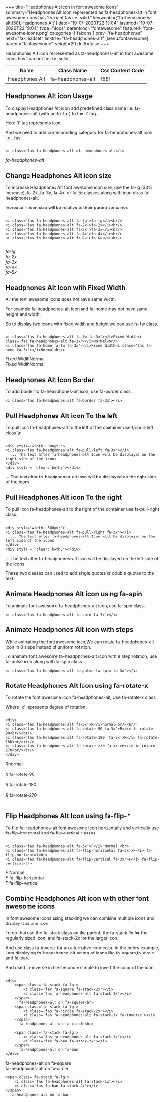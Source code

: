 +++
title="Headphones Alt icon in font awesome icons"
summary="Headphones Alt icon represented as fa-headphones-alt in font awesome icons has 1 variant fas i.e.,solid."
keywords=["fa-headphones-alt,f58f,Headphones Alt"]
date="19-07-2020T22:19:04"
lastmod="19-07-2020T22:19:04"
type="docs"
parentdoc="fontawesome"
featured='font-awesome-icons.png'
categories=['faicons']
prev="fa-headphones"
next="fa-headset"
linktitle="fa-headphones-alt"
[menu.fontawesome]
parent="fontawesome"
weight=20
draft=false
+++


Headphones Alt icon represented as fa-headphones-alt in font awesome icons has 1 variant fas i.e.,solid.

<div class='table-responsive'><table class='table'><thead><tr><th>Name</th><th>Class Name</th><th>Css Content Code</th></tr></thead><tbody><tr><td>Headphones Alt</td><td>fa-headphones-alt</td><td>f58f</td></tr></tbody></table></div>



## Headphones Alt icon Usage

To display Headphones Alt icon add predefined class name i.e.,fa-headphones-alt (with prefix fa-) to the 'i' tag.

Here 'i' tag represents icon.

And we need to add corresponding category for fa-headphones-alt icon. i.e., fas.


```

<i class='fas fa-headphones-alt'>fa-headphones-alt</i>
```

<i class='fas fa-headphones-alt'>fa-headphones-alt</i>




## Change Headphones Alt icon size
To increase Headphones Alt font awesome icon size, use the fa-lg (33% increase), fa-2x, fa-3x, fa-4x, or fa-5x classes along with icon class fa-headphones-alt.

Increase in icon size will be relative to their parent container. 

```

<i class='fas fa-headphones-alt fa-lg'>fa-lg</i><br/>
<i class='fas fa-headphones-alt fa-2x'>fa-2x</i><br/>
<i class='fas fa-headphones-alt fa-3x'>fa-3x</i><br/>
<i class='fas fa-headphones-alt fa-4x'>fa-4x</i><br/>
<i class='fas fa-headphones-alt fa-5x'>fa-5x</i><br/>
            
```

<i class='fas fa-headphones-alt fa-lg'>fa-lg</i><br/>
<i class='fas fa-headphones-alt fa-2x'>fa-2x</i><br/>
<i class='fas fa-headphones-alt fa-3x'>fa-3x</i><br/>
<i class='fas fa-headphones-alt fa-4x'>fa-4x</i><br/>
<i class='fas fa-headphones-alt fa-5x'>fa-5x</i><br/>
            



## Headphones Alt Icon with Fixed Width 

All the font awesome icons does not have same width.

For example fa-headphones-alt icon and fa-home may not have same height and width.

So to display two icons with fixed width and height we can use fa-fw class.


```

<i class='fas fa-headphones-alt fa-fw fa-3x'></i>Fixed Width<i class='fas fa-headphones-alt fa-3x'></i>Normal<br/>
<i class='fas fa-home fa-fw fa-3x'></i>Fixed Width<i class='fas fa-home fa-3x'></i>Normal<br/>
```

<i class='fas fa-headphones-alt fa-fw fa-3x'></i>Fixed Width<i class='fas fa-headphones-alt fa-3x'></i>Normal<br/>
<i class='fas fa-home fa-fw fa-3x'></i>Fixed Width<i class='fas fa-home fa-3x'></i>Normal<br/>



## Headphones Alt Icon Border 

To add border to fa-headphones-alt icon, use fa-border class.


```
<i class='fas fa-headphones-alt fa-border fa-3x'></i>

```
<i class='fas fa-headphones-alt fa-border fa-3x'></i>





## Pull Headphones Alt icon To the left

To pull icon fa-headphones-alt to the left of the container use fa-pull-left class.\n

```

<div style='width: 500px;'>
<i class='fas fa-headphones-alt fa-pull-left fa-3x'></i>
  ... The text after fa-headphones-alt Icon will be displayed on the right side of the icons
</div>
<div style = 'clear: both;'></div>
```

<div style='width: 500px;'>
<i class='fas fa-headphones-alt fa-pull-left fa-3x'></i>
  ... The text after fa-headphones-alt Icon will be displayed on the right side of the icons
</div>
<div style = 'clear: both;'></div>




## Pull Headphones Alt icon To the right
To pull icon fa-headphones-alt to the right of the container use fa-pull-right class.

```

<div style='width: 500px;'>
<i class='fas fa-headphones-alt fa-pull-right fa-3x'></i>
  ... The text after fa-headphones-alt Icon will be displayed on the left side of the icons
</div>
<div style = 'clear: both;'></div>
```

<div style='width: 500px;'>
<i class='fas fa-headphones-alt fa-pull-right fa-3x'></i>
  ... The text after fa-headphones-alt Icon will be displayed on the left side of the icons
</div>
<div style = 'clear: both;'></div>

These two classes can used to add single quotes or double quotes to the text.


## Animate Headphones Alt icon using fa-spin
To animate font awesome fa-headphones-alt icon, use fa-spin class.

```
<i class='fas fa-headphones-alt fa-spin fa-3x'></i>
```
<i class='fas fa-headphones-alt fa-spin fa-3x'></i>




## Animate Headphones Alt icon with steps
While animating the font awesome icon,We can rotate fa-headphones-alt icon in 8 steps instead of uniform rotation.

To animate font awesome fa-headphones-alt icon with 8 step rotation, use fa-pulse icon along with fa-spin class.


```
<i class='fas fa-headphones-alt fa-pulse fa-spin fa-3x'></i>

```
<i class='fas fa-headphones-alt fa-pulse fa-spin fa-3x'></i>





## Rotate Headphones Alt Icon using fa-rotate-x
To rotate the font awesome icon fa-headphones-alt, Use fa-rotate-x class

Where 'x' represents degree of rotation.


```

<div>
<i class='fas fa-headphones-alt fa-3x'>R</i>normal<br/><br/>
<i class='fas fa-headphones-alt fa-rotate-90 fa-3x'>R</i> fa-rotate-90<br/><br/> 
<i class='fas fa-headphones-alt fa-rotate-180  fa-3x'>R</i> fa-rotate-180<br/><br/> 
<i class='fas fa-headphones-alt fa-rotate-270 fa-3x'>R</i> fa-rotate-270<br/><br/>
</div>
```

<div>
<i class='fas fa-headphones-alt fa-3x'>R</i>normal<br/><br/>
<i class='fas fa-headphones-alt fa-rotate-90 fa-3x'>R</i> fa-rotate-90<br/><br/> 
<i class='fas fa-headphones-alt fa-rotate-180  fa-3x'>R</i> fa-rotate-180<br/><br/> 
<i class='fas fa-headphones-alt fa-rotate-270 fa-3x'>R</i> fa-rotate-270<br/><br/>
</div>




## Flip Headphones Alt Icon using fa-flip-*
To flip fa-headphones-alt font awesome icon horizontally and vertically use fa-flip-horizontal and fa-flip-vertical classes. 

```

<i class='fas fa-headphones-alt fa-3x'>F</i> Normal <br>
<i class='fas fa-headphones-alt fa-flip-horizontal fa-3x'>F</i> fa-flip-horizontal<br>
<i class='fas fa-headphones-alt fa-flip-vertical fa-3x'>F</i> fa-flip-vertical<br>
```

<i class='fas fa-headphones-alt fa-3x'>F</i> Normal <br>
<i class='fas fa-headphones-alt fa-flip-horizontal fa-3x'>F</i> fa-flip-horizontal<br>
<i class='fas fa-headphones-alt fa-flip-vertical fa-3x'>F</i> fa-flip-vertical<br>




## Combine Headphones Alt icon with other font awesome icons
In font awesome icons,using stacking we can combine multiple icons and display it as one icon 

To do that use the fa-stack class on the parent, the fa-stack-1x for the regularly sized icon, and fa-stack-2x for the larger icon.

And use class fa-inverse for an alternative icon color. 
In the below example, I am displaying fa-headphones-alt on top of icons like fa-square,fa-circle and fa-ban.

And used fa-inverse in the second example to invert the color of the icon.

```

<div>
    <span class='fa-stack fa-lg'>
        <i class='far fa-square fa-stack-2x'></i>
        <i class='fas fa-headphones-alt fa-stack-1x'></i>
    </span>
      fa-headphones-alt on fa-square<br>
    <span class='fa-stack fa-lg'>
        <i class='fas fa-circle fa-stack-2x'></i>
        <i class='fas fa-headphones-alt fa-stack-1x fa-inverse'></i>
    </span>
      fa-headphones-alt on fa-circle<br>

    <span class='fa-stack fa-lg'>
        <i class='fas fa-headphones-alt fa-stack-1x'></i>
        <i class='fas fa-ban fa-stack-2x'></i>
    </span>
      fa-headphones-alt on fa-ban
</div>
```

<div>
    <span class='fa-stack fa-lg'>
        <i class='far fa-square fa-stack-2x'></i>
        <i class='fas fa-headphones-alt fa-stack-1x'></i>
    </span>
      fa-headphones-alt on fa-square<br>
    <span class='fa-stack fa-lg'>
        <i class='fas fa-circle fa-stack-2x'></i>
        <i class='fas fa-headphones-alt fa-stack-1x fa-inverse'></i>
    </span>
      fa-headphones-alt on fa-circle<br>

    <span class='fa-stack fa-lg'>
        <i class='fas fa-headphones-alt fa-stack-1x'></i>
        <i class='fas fa-ban fa-stack-2x'></i>
    </span>
      fa-headphones-alt on fa-ban
</div>






